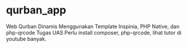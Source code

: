 # qurban_app
Web Qurban Dinamis Menggunakan Template Inspinia, PHP Native, dan php-qrcode
Tugas UAS
Perlu install composer, php-qrcode, lihat tutor di youtube banyak.

